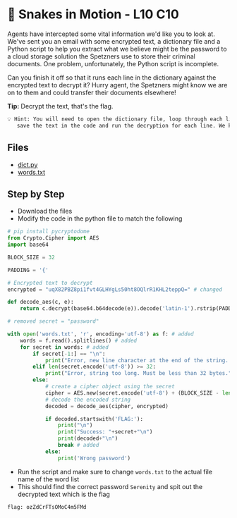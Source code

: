 # 🐍 Snakes in Motion - L10 C10

Agents have intercepted some vital information we'd like you to look at. We've sent you an email with some encrypted text, a dictionary file and a Python script to help you extract what we believe might be the password to a cloud storage solution the Spetzners use to store their criminal documents. One problem, unfortunately, the Python script is incomplete.

Can you finish it off so that it runs each line in the dictionary against the encrypted text to decrypt it? Hurry agent, the Spetzners might know we are on to them and could transfer their documents elsewhere!

**Tip:** Decrypt the text, that's the flag.

```txt
💡 Hint: You will need to open the dictionary file, loop through each line,
   save the text in the code and run the decryption for each line. We know you can do it Agent 707!
```

## Files

- [dict.py](/assets/snakesinmotion1.py)
- [words.txt](/assets/snakesinmotion2.txt)

## Step by Step

- Download the files
- Modify the code in the python file to match the following

```python
# pip install pycryptodome
from Crypto.Cipher import AES
import base64

BLOCK_SIZE = 32

PADDING = '{'

# Encrypted text to decrypt
encrypted = "uqX82PBZ8pi1fvt4GLHYgLs50ht8OQlrR1KHL2teppQ=" # changed

def decode_aes(c, e):
    return c.decrypt(base64.b64decode(e)).decode('latin-1').rstrip(PADDING)

# removed secret = "password"

with open('words.txt', 'r', encoding='utf-8') as f: # added
    words = f.read().splitlines() # added
    for secret in words: # added
        if secret[-1:] == "\n":
            print("Error, new line character at the end of the string. This will not match!")
        elif len(secret.encode('utf-8')) >= 32:
            print("Error, string too long. Must be less than 32 bytes.")
        else:
            # create a cipher object using the secret
            cipher = AES.new(secret.encode('utf-8') + (BLOCK_SIZE - len(secret.encode('utf-8')) % BLOCK_SIZE) * PADDING.encode(), AES.MODE_ECB) # changed
            # decode the encoded string
            decoded = decode_aes(cipher, encrypted)

            if decoded.startswith('FLAG:'):
                print("\n")
                print("Success: "+secret+"\n")
                print(decoded+"\n")
                break # added
            else:
                print('Wrong password')
```

- Run the script and make sure to change `words.txt` to the actual file name of the word list
- This should find the correct password `Serenity` and spit out the decrypted text which is the flag

`flag: ozZdCrFTsOMoC4m5FMd`
